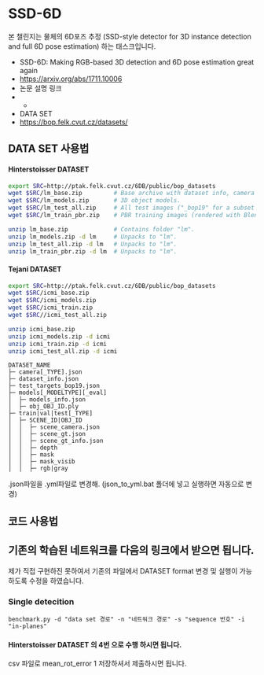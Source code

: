 # SSD-6D
본 챌린지는 물체의 6D포즈 추정 (SSD-style detector for 3D instance detection and full 6D pose estimation) 하는 태스크입니다.
* SSD-6D: Making RGB-based 3D detection and 6D pose estimation great again
* https://arxiv.org/abs/1711.10006
* 논문 설명 링크
* -
* DATA SET
* https://bop.felk.cvut.cz/datasets/

## DATA SET 사용법
#### Hinterstoisser DATASET
```bash
export SRC=http://ptak.felk.cvut.cz/6DB/public/bop_datasets
wget $SRC/lm_base.zip         # Base archive with dataset info, camera parameters, etc.
wget $SRC/lm_models.zip       # 3D object models.
wget $SRC/lm_test_all.zip     # All test images ("_bop19" for a subset used in the BOP Challenge 2019/2020).
wget $SRC/lm_train_pbr.zip    # PBR training images (rendered with BlenderProc4BOP).

unzip lm_base.zip             # Contains folder "lm".
unzip lm_models.zip -d lm     # Unpacks to "lm".
unzip lm_test_all.zip -d lm   # Unpacks to "lm".
unzip lm_train_pbr.zip -d lm  # Unpacks to "lm".
```
#### Tejani DATASET
```bash
export SRC=http://ptak.felk.cvut.cz/6DB/public/bop_datasets
wget $SRC/icmi_base.zip       
wget $SRC/icmi_models.zip    
wget $SRC/icmi_train.zip   
wget $SRC//icmi_test_all.zip  

unzip icmi_base.zip   
unzip icmi_models.zip -d icmi   
unzip icmi_train.zip -d icmi  
unzip icmi_test_all.zip -d icmi  
```
```
DATASET_NAME
├─ camera[_TYPE].json
├─ dataset_info.json
├─ test_targets_bop19.json
├─ models[_MODELTYPE][_eval]
│  ├─ models_info.json
│  ├─ obj_OBJ_ID.ply
├─ train|val|test[_TYPE]
│  ├─ SCENE_ID|OBJ_ID
│  │  ├─ scene_camera.json
│  │  ├─ scene_gt.json
│  │  ├─ scene_gt_info.json
│  │  ├─ depth
│  │  ├─ mask
│  │  ├─ mask_visib
│  │  ├─ rgb|gray
```
.json파일을 .yml파일로 변경해.
(json_to_yml.bat 폴더에 넣고 실행하면 자동으로 변경)

## 코드 사용법

기존의 학습된 네트워크를 다음의 링크에서 받으면 됩니다.
-

제가 직접 구현하진 못하여서 기존의 파일에서 DATASET format 변경 및 실행이 가능하도록 수정을 하였습니다.

### Single detecition
```
benchmark.py -d "data set 경로" -n "네트워크 경로" -s "sequence 번호" -i "in-planes"
```

#### Hinterstoisser DATASET 의 4번 으로 수행 하시면 됩니다.
csv 파일로 mean_rot_error 1 저장하셔서 제출하시면 됩니다.
